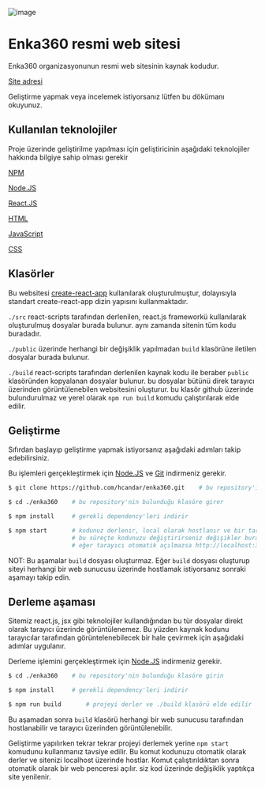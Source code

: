 ![image](https://user-images.githubusercontent.com/57678928/159331565-4d681d32-05c1-495b-9996-3ec837fb58dc.png)
# Enka360 resmi web sitesi
Enka360 organizasyonunun resmi web sitesinin kaynak kodudur.

[Site adresi](https://enka-360.netlify.app)

Geliştirme yapmak veya incelemek istiyorsanız lütfen bu dökümanı okuyunuz. 

## Kullanılan teknolojiler
Proje üzerinde geliştirilme yapılması için geliştiricinin aşağıdaki teknolojiler hakkında bilgiye sahip olması gerekir

[NPM](https://www.npmjs.com/)

[Node.JS](https://nodejs.org/en/)

[React.JS](https://reactjs.org/)

[HTML](https://developer.mozilla.org/en-US/docs/Web/HTML)

[JavaScript](https://developer.mozilla.org/en-US/docs/Web/JavaScript)

[CSS](https://developer.mozilla.org/en-US/docs/Web/CSS)

## Klasörler 
Bu websitesi [create-react-app](https://github.com/facebook/create-react-app#readme) kullanılarak oluşturulmuştur, dolayısıyla standart create-react-app dizin yapısını kullanmaktadır.

`./src` react-scripts tarafından derlenilen, react.js frameworkü kullanılarak oluşturulmuş dosyalar burada bulunur. aynı zamanda sitenin tüm kodu buradadır.

`./public` üzerinde herhangi bir değişiklik yapılmadan `build` klasörüne iletilen dosyalar burada bulunur.

`./build` react-scripts tarafından derlenilen kaynak kodu ile beraber `public` klasöründen kopyalanan dosyalar bulunur. bu dosyalar bütünü direk tarayıcı üzerinden görüntülenebilen websitesini oluşturur. bu klasör github üzerinde bulundurulmaz ve yerel olarak `npm run build` komudu çalıştırılarak elde edilir.

## Geliştirme
Sıfırdan başlayıp geliştirme yapmak istiyorsanız aşağıdaki adımları takip edebilirsiniz.

Bu işlemleri gerçekleştirmek için [Node.JS](https://nodejs.org/en/) ve [Git](https://git-scm.com/) indirmeniz gerekir.

```bash
$ git clone https://github.com/hcandar/enka360.git    # bu repository'i bilgisayarınıza kopyalar

$ cd ./enka360    # bu repository'nin bulunduğu klasöre girer

$ npm install     # gerekli dependency'leri indirir

$ npm start       # kodunuz derlenir, local olarak hostlanır ve bir tarayıcısı penceresi açılır. 
                  # bu süreçte kodunuzu değiştirirseniz değişikler buraya yansıyacaktır.
                  # eğer tarayıcı otomatik açılmazsa http://localhost:3000 adresine girin
```

NOT: Bu aşamalar `build` dosyası oluşturmaz. Eğer `build` dosyası oluşturup siteyi herhangi bir web sunucusu üzerinde hostlamak istiyorsanız sonraki aşamayı takip edin.

## Derleme aşaması
Sitemiz react.js, jsx gibi teknolojiler kullandığından bu tür dosyalar direkt olarak tarayıcı üzerinde görüntülenemez. Bu yüzden kaynak kodunu tarayıcılar tarafından görüntelenebilecek bir hale çevirmek için aşağıdaki adımlar uygulanır.

Derleme işlemini gerçekleştirmek için [Node.JS](https://nodejs.org/en/) indirmeniz gerekir. 

```bash
$ cd ./enka360    # bu repository'nin bulunduğu klasöre girin

$ npm install     # gerekli dependency'leri indirir

$ npm run build       # projeyi derler ve ./build klasörü elde edilir
```

Bu aşamadan sonra `build` klasörü herhangi bir web sunucusu tarafından hostlanabilir ve tarayıcı üzerinden görüntülenebilir.

Geliştirme yapılırken tekrar tekrar projeyi derlemek yerine `npm start` komudunu kullanmanız tavsiye edilir. Bu komut kodunuzu otomatik olarak derler ve sitenizi localhost üzerinde hostlar. Komut çalıştırıldıktan sonra otomatik olarak bir web penceresi açılır. siz kod üzerinde değişiklik yaptıkça site yenilenir.

